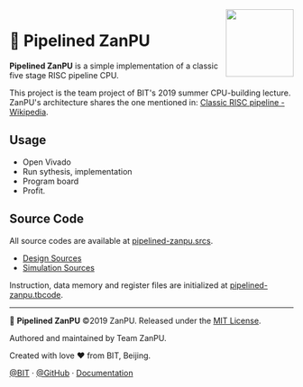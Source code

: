 <img src="https://avatars2.githubusercontent.com/u/54571645?s=200&v=4" align="right" width="120px">

# 🧮 Pipelined ZanPU

**Pipelined ZanPU** is a simple implementation of a classic five stage RISC pipeline CPU.

This project is the team project of BIT's 2019 summer CPU-building lecture. ZanPU's architecture shares the one mentioned in: [Classic RISC pipeline - Wikipedia](https://en.wikipedia.org/wiki/Classic_RISC_pipeline).

## Usage

- Open Vivado
- Run sythesis, implementation
- Program board
- Profit.

## Source Code

All source codes are available at [pipelined-zanpu.srcs](./pipelined-zanpu.srcs).

- [Design Sources](./pipelined-zanpu.srcs/sources_1/new)
- [Simulation Sources](./pipelined-zanpu.srcs/sim_1/new)

Instruction, data memory and register files are initialized at [pipelined-zanpu.tbcode](./pipelined-zanpu.tbcode).

---

🧮 **Pipelined ZanPU** ©2019 ZanPU. Released under the [MIT License](./LICENSE).

Authored and maintained by Team ZanPU.

Created with love ♥ from BIT, Beijing.

[@BIT](https://www.bit.edu.cn) · [@GitHub](https://github.com/zan-pu) · [Documentation](https://zanpu.spencerwoo.com)
